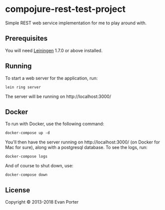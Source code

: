 # compojure-rest-test-project

Simple REST web service implementation for me to play around with.

## Prerequisites

You will need [Leiningen][1] 1.7.0 or above installed.

[1]: https://github.com/technomancy/leiningen

## Running

To start a web server for the application, run:

    lein ring server

The server will be running on http://localhost:3000/

## Docker

To run with Docker, use the following command:

    docker-compose up -d
    
You'll then have the server running on http://localhost:3000/ (on Docker for Mac for sure), along with a postgresql database. To see the logs, run:

    docker-compose logs
    
And of course to shut down, use:

    docker-compose down

## License

Copyright © 2013-2018 Evan Porter
